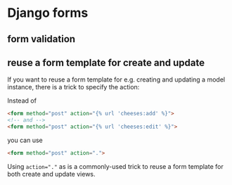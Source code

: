# Django forms

## form validation

## reuse a form template for create and update

If you want to reuse a form template for e.g. creating and updating a model instance, there is a trick to specify the action:

Instead of

```html
<form method="post" action="{% url 'cheeses:add' %}">
<!-- and -->
<form method="post" action="{% url 'cheeses:edit' %}">
````

you can use

```html
<form method="post" action=".">
```

Using `action="."` as is a commonly-used trick to reuse a form template for both create and update views.
